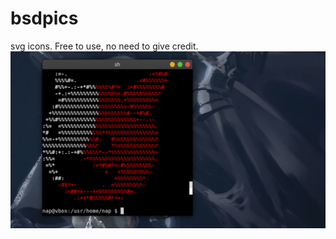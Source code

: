 # bsdpics
svg icons. Free to use, no need to give credit. 
![alt text](https://github.com/napidev/bsdpics/blob/main/img.png?raw=true)
